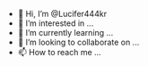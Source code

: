 - 👋 Hi, I’m @Lucifer444kr
- 👀 I’m interested in ...
- 🌱 I’m currently learning ...
- 💞️ I’m looking to collaborate on ...
- 📫 How to reach me ...

<!---
Lucifer444kr/Lucifer444kr is a ✨ special ✨ repository because its `README.md` (this file) appears on your GitHub profile.
You can click the Preview link to take a look at your changes.
--->
